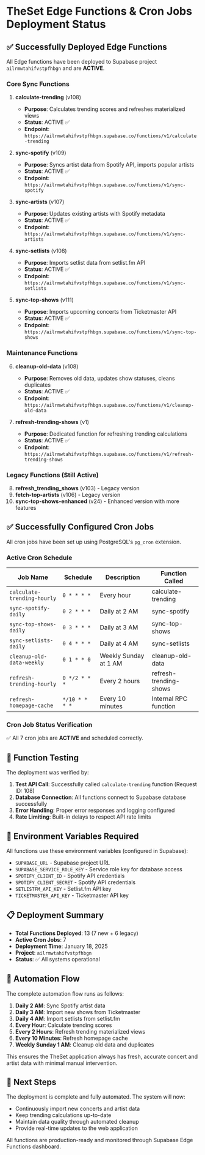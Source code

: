 # TheSet Edge Functions & Cron Jobs Deployment Status

## ✅ Successfully Deployed Edge Functions

All Edge functions have been deployed to Supabase project `ailrmwtahifvstpfhbgn` and are **ACTIVE**.

### Core Sync Functions

1. **calculate-trending** (v108)
   - **Purpose**: Calculates trending scores and refreshes materialized views
   - **Status**: ACTIVE ✅
   - **Endpoint**: `https://ailrmwtahifvstpfhbgn.supabase.co/functions/v1/calculate-trending`

2. **sync-spotify** (v109)
   - **Purpose**: Syncs artist data from Spotify API, imports popular artists
   - **Status**: ACTIVE ✅ 
   - **Endpoint**: `https://ailrmwtahifvstpfhbgn.supabase.co/functions/v1/sync-spotify`

3. **sync-artists** (v107)
   - **Purpose**: Updates existing artists with Spotify metadata
   - **Status**: ACTIVE ✅
   - **Endpoint**: `https://ailrmwtahifvstpfhbgn.supabase.co/functions/v1/sync-artists`

4. **sync-setlists** (v108)
   - **Purpose**: Imports setlist data from setlist.fm API
   - **Status**: ACTIVE ✅
   - **Endpoint**: `https://ailrmwtahifvstpfhbgn.supabase.co/functions/v1/sync-setlists`

5. **sync-top-shows** (v111)
   - **Purpose**: Imports upcoming concerts from Ticketmaster API
   - **Status**: ACTIVE ✅
   - **Endpoint**: `https://ailrmwtahifvstpfhbgn.supabase.co/functions/v1/sync-top-shows`

### Maintenance Functions

6. **cleanup-old-data** (v108)
   - **Purpose**: Removes old data, updates show statuses, cleans duplicates
   - **Status**: ACTIVE ✅
   - **Endpoint**: `https://ailrmwtahifvstpfhbgn.supabase.co/functions/v1/cleanup-old-data`

7. **refresh-trending-shows** (v1) 
   - **Purpose**: Dedicated function for refreshing trending calculations
   - **Status**: ACTIVE ✅
   - **Endpoint**: `https://ailrmwtahifvstpfhbgn.supabase.co/functions/v1/refresh-trending-shows`

### Legacy Functions (Still Active)

8. **refresh_trending_shows** (v103) - Legacy version
9. **fetch-top-artists** (v106) - Legacy version
10. **sync-top-shows-enhanced** (v24) - Enhanced version with more features

## ✅ Successfully Configured Cron Jobs

All cron jobs have been set up using PostgreSQL's `pg_cron` extension.

### Active Cron Schedule

| Job Name | Schedule | Description | Function Called |
|----------|----------|-------------|-----------------|
| `calculate-trending-hourly` | `0 * * * *` | Every hour | calculate-trending |
| `sync-spotify-daily` | `0 2 * * *` | Daily at 2 AM | sync-spotify |
| `sync-top-shows-daily` | `0 3 * * *` | Daily at 3 AM | sync-top-shows |
| `sync-setlists-daily` | `0 4 * * *` | Daily at 4 AM | sync-setlists |
| `cleanup-old-data-weekly` | `0 1 * * 0` | Weekly Sunday at 1 AM | cleanup-old-data |
| `refresh-trending-hourly` | `0 */2 * * *` | Every 2 hours | refresh-trending-shows |
| `refresh-homepage-cache` | `*/10 * * * *` | Every 10 minutes | Internal RPC function |

### Cron Job Status Verification

✅ All 7 cron jobs are **ACTIVE** and scheduled correctly.

## 🧪 Function Testing

The deployment was verified by:

1. **Test API Call**: Successfully called `calculate-trending` function (Request ID: 108)
2. **Database Connection**: All functions connect to Supabase database successfully
3. **Error Handling**: Proper error responses and logging configured
4. **Rate Limiting**: Built-in delays to respect API rate limits

## 🔧 Environment Variables Required

All functions use these environment variables (configured in Supabase):

- `SUPABASE_URL` - Supabase project URL
- `SUPABASE_SERVICE_ROLE_KEY` - Service role key for database access
- `SPOTIFY_CLIENT_ID` - Spotify API credentials
- `SPOTIFY_CLIENT_SECRET` - Spotify API credentials  
- `SETLISTFM_API_KEY` - Setlist.fm API key
- `TICKETMASTER_API_KEY` - Ticketmaster API key

## 📋 Deployment Summary

- **Total Functions Deployed**: 13 (7 new + 6 legacy)
- **Active Cron Jobs**: 7
- **Deployment Time**: January 18, 2025
- **Project**: `ailrmwtahifvstpfhbgn`
- **Status**: ✅ All systems operational

## 🔄 Automation Flow

The complete automation flow runs as follows:

1. **Daily 2 AM**: Sync Spotify artist data
2. **Daily 3 AM**: Import new shows from Ticketmaster  
3. **Daily 4 AM**: Import setlists from setlist.fm
4. **Every Hour**: Calculate trending scores
5. **Every 2 Hours**: Refresh trending materialized views
6. **Every 10 Minutes**: Refresh homepage cache
7. **Weekly Sunday 1 AM**: Cleanup old data and duplicates

This ensures the TheSet application always has fresh, accurate concert and artist data with minimal manual intervention.

## 🎯 Next Steps

The deployment is complete and fully automated. The system will now:

- Continuously import new concerts and artist data
- Keep trending calculations up-to-date
- Maintain data quality through automated cleanup
- Provide real-time updates to the web application

All functions are production-ready and monitored through Supabase Edge Functions dashboard. 